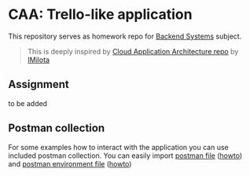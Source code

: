 # CAA: Trello-like application

This repository serves as homework repo for [Backend Systems](http://unicornuniversity.net/backend-systems) subject. 

> This is deeply inspired by [Cloud Application Architecture repo](https://github.com/UnicornUniversity/bcaa-summer-2024/) by [IMilota](mailto:imilota@centrum.cz)

## Assignment

to be added 

## Postman collection 

For some examples how to interact with the application you can use included postman collection. You can easily import [postman file](postman/unicorn-bsy.postman_collection.json) ([howto](https://docs.tink.com/entries/articles/postman-collection-for-account-check)) and [postman environment file](postman/unicorn-bsy.postman_environment.json) ([howto](https://docs.oracle.com/en/cloud/saas/netsuite/ns-online-help/section_1545058149.html)) 